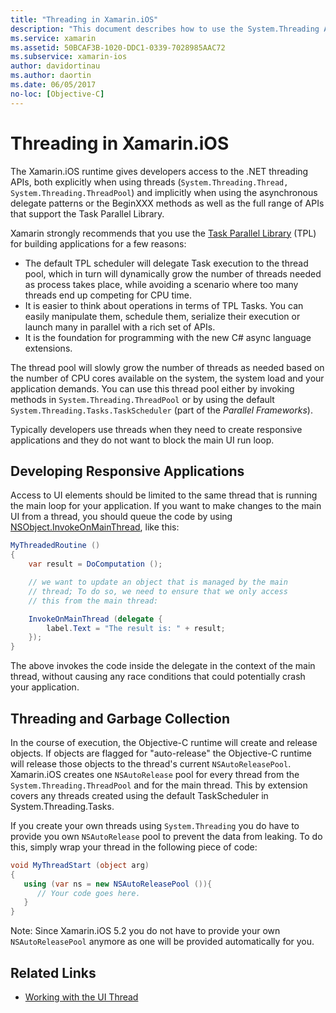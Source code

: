 ```yaml
---
title: "Threading in Xamarin.iOS"
description: "This document describes how to use the System.Threading APIs in a Xamarin.iOS application. It discusses The Task Parallel Library, building responsive applications, and garbage collection."
ms.service: xamarin
ms.assetid: 50BCAF3B-1020-DDC1-0339-7028985AAC72
ms.subservice: xamarin-ios
author: davidortinau
ms.author: daortin
ms.date: 06/05/2017
no-loc: [Objective-C]
---
```


# Threading in Xamarin.iOS

The Xamarin.iOS runtime gives developers access to the
.NET threading APIs, both explicitly when using threads
(`System.Threading.Thread, System.Threading.ThreadPool`)
and implicitly when using the asynchronous delegate patterns or
the BeginXXX methods as well as the full range of APIs that
support the Task Parallel Library.

Xamarin strongly recommends that you use
the [Task Parallel Library](/dotnet/standard/parallel-programming/task-parallel-library-tpl) (TPL) for building applications for a few reasons:

- The default TPL scheduler will delegate Task execution to the thread pool, which in turn will dynamically grow the number of threads needed as process takes place, while avoiding a scenario where too many threads end up competing for CPU time. 
- It is easier to think about operations in terms of TPL Tasks. You can easily manipulate them, schedule them, serialize their execution or launch many in parallel with a rich set of APIs. 
- It is the foundation for programming with the new C# async language extensions. 

The thread pool will slowly grow the number of threads
as needed based on the number of CPU cores available on the
system, the system load and your application demands. You can
use this thread pool either by invoking methods in `System.Threading.ThreadPool` or by using the default `System.Threading.Tasks.TaskScheduler` (part of the *Parallel Frameworks*).

Typically developers use threads when they need to create
responsive applications and they do not want to block the main
UI run loop.

 <a name="Developing_Responsive_Applications"></a>

## Developing Responsive Applications

Access to UI elements should be limited to the same thread
that is running the main loop for your application. If you
want to make changes to the main UI from a thread, you should
queue the code by using [NSObject.InvokeOnMainThread](xref:Foundation.NSObject), like this:

```csharp
MyThreadedRoutine ()  
{  
    var result = DoComputation ();  

    // we want to update an object that is managed by the main
    // thread; To do so, we need to ensure that we only access
    // this from the main thread:

    InvokeOnMainThread (delegate {  
        label.Text = "The result is: " + result;  
    });
}
```

The above invokes the code inside the delegate in the
context of the main thread, without causing any race
conditions that could potentially crash your application.

 <a name="Threading_and_Garbage_Collection"></a>

## Threading and Garbage Collection

In the course of execution, the Objective-C runtime will
create and release objects. If objects are flagged for
"auto-release" the Objective-C runtime will release those
objects to the thread's current `NSAutoReleasePool`. Xamarin.iOS
creates one `NSAutoRelease` pool for every thread from the `System.Threading.ThreadPool` and for the main thread. This by
extension covers any threads created using the default
TaskScheduler in System.Threading.Tasks.

If you create your own threads using `System.Threading` you
do have to provide you own `NSAutoRelease` pool to prevent the
data from leaking. To do this, simply wrap your thread in the
following piece of code:

```csharp
void MyThreadStart (object arg)
{
   using (var ns = new NSAutoReleasePool ()){
      // Your code goes here.
   }
}
```

Note: Since Xamarin.iOS 5.2 you do not have to provide your own `NSAutoReleasePool` anymore as one will be provided
automatically for you.

## Related Links

- [Working with the UI Thread](~/ios/user-interface/ios-ui/ui-thread.md)